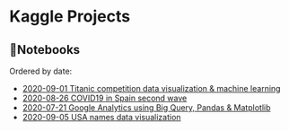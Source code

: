# Kaggle Projects

## 📓Notebooks

Ordered by date:
- [2020-09-01 Titanic competition data visualization & machine learning](https://www.kaggle.com/andressantossanz/titanic-competition-dv-ml)
- [2020-08-26 COVID19 in Spain second wave](https://www.kaggle.com/andressantossanz/covid19-in-spain-second-wave)
- [2020-07-21 Google Analytics using Big Query, Pandas & Matplotlib](https://www.kaggle.com/andressantossanz/googleanalytics-bigquery-pandas-matplotlib-101)
- [2020-09-05 USA names data visualization](https://www.kaggle.com/andressantossanz/usa-names-data-visualization)